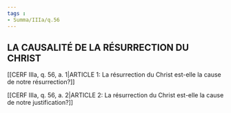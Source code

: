 ```yaml
---
tags : 
- Summa/IIIa/q.56
---
```


## LA CAUSALITÉ DE LA RÉSURRECTION DU CHRIST

[[CERF IIIa, q. 56, a. 1|ARTICLE 1: La résurrection du Christ est-elle la cause de notre résurrection?]]

[[CERF IIIa, q. 56, a. 2|ARTICLE 2: La résurrection du Christ est-elle la cause de notre justification?]]

